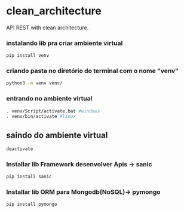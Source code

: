 # clean_architecture
API REST with clean architecture.

### instalando lib pra criar ambiente virtual
```sh
pip install venv
```
### criando pasta no diretório do terminal com o nome "venv"
```sh
python3 -m venv venv/
```
### entrando no ambiente virtual
```sh
. venv/Script/activate.bat #windows
. venv/bin/activate #linux
```
## saindo do ambiente virtual
```sh
deactivate
```

### Installar lib Framework desenvolver Apis -> sanic

```sh
pip install sanic
```
### Installar lib ORM para Mongodb(NoSQL)-> pymongo
```sh
pip install pymongo
```